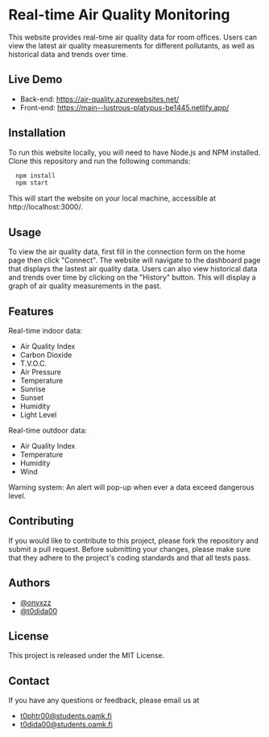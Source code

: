 # Real-time Air Quality Monitoring

This website provides real-time air quality data for room offices. Users can view the latest air quality measurements for different pollutants, as well as historical data and trends over time.

## Live Demo

- Back-end: https://air-quality.azurewebsites.net/
- Front-end: https://main--lustrous-platypus-be1445.netlify.app/

## Installation

To run this website locally, you will need to have Node.js and NPM installed. Clone this repository and run the following commands:

```bash
  npm install
  npm start
```

This will start the website on your local machine, accessible at http://localhost:3000/.

## Usage

To view the air quality data, first fill in the connection form on the home page then click "Connect". The website will navigate to the dashboard page that displays the lastest air quality data. Users can also view historical data and trends over time by clicking on the "History" button. This will display a graph of air quality measurements in the past.

## Features

Real-time indoor data:
- Air Quality Index
- Carbon Dioxide
- T.V.O.C.
- Air Pressure
- Temperature
- Sunrise
- Sunset
- Humidity
- Light Level

Real-time outdoor data:
- Air Quality Index
- Temperature
- Humidity
- Wind

Warning system: An alert will pop-up when ever a data exceed dangerous level.

## Contributing

If you would like to contribute to this project, please fork the repository and submit a pull request. Before submitting your changes, please make sure that they adhere to the project's coding standards and that all tests pass.

## Authors

- [@onyxzz](https://www.github.com/onyxzz)
- [@t0dida00](https://www.github.com/t0dida00)

## License

This project is released under the MIT License.

## Contact

If you have any questions or feedback, please email us at

- t0phtr00@students.oamk.fi
- t0dida00@students.oamk.fi
